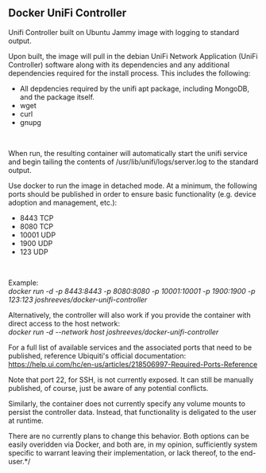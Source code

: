 ## Docker UniFi Controller

Unifi Controller built on Ubuntu Jammy image with logging to standard output.

Upon built, the image will pull in the debian UniFi Network Application (UniFi Controller) software along with its dependencies and any additional dependencies required for the install process. This includes the following:
- All depdencies required by the unifi apt package, including MongoDB, and the package itself.
- wget
- curl
- gnupg

<br>

When run, the resulting container will automatically start the unifi service and begin tailing the contents of /usr/lib/unifi/logs/server.log to the standard output.

Use docker to run the image in detached mode. At a minimum, the following ports should be published in order to ensure basic functionality (e.g. device adoption and management, etc.):
- 8443 TCP
- 8080 TCP
- 10001 UDP
- 1900 UDP
- 123 UDP

<br>  

Example:  
*docker run -d -p 8443:8443 -p 8080:8080 -p 10001:10001 -p 1900:1900 -p 123:123 joshreeves/docker-unifi-controller*

Alternatively, the controller will also work if you provide the container with direct access to the host network:  
*docker run -d --network host joshreeves/docker-unifi-controller*

For a full list of available services and the associated ports that need to be published, reference Ubiquiti's official documentation:  
https://help.ui.com/hc/en-us/articles/218506997-Required-Ports-Reference

Note that port 22, for SSH, is not currently exposed. It can still be manually published, of course, just be aware of any potential conflicts.

Similarly, the container does not currently specify any volume mounts to persist the controller data. Instead, that functionality is deligated to the user at runtime.

There are no currently plans to change this behavior. Both options can be easily overidden via Docker, and both are, in my opinion, sufficiently system specific to warrant leaving their implementation, or lack thereof, to the end-user.*/

